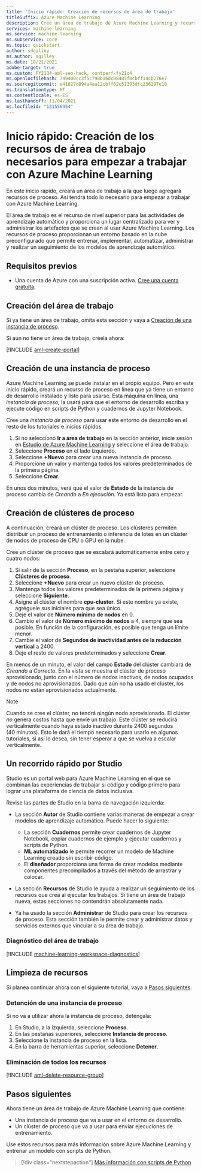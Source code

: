 ```yaml
---
title: 'Inicio rápido: Creación de recursos de área de trabajo'
titleSuffix: Azure Machine Learning
description: Cree un área de trabajo de Azure Machine Learning y recursos en la nube que se puedan usar para entrenar modelos de aprendizaje automático.
services: machine-learning
ms.service: machine-learning
ms.subservice: core
ms.topic: quickstart
author: sdgilley
ms.author: sgilley
ms.date: 10/21/2021
adobe-target: true
ms.custom: FY21Q4-aml-seo-hack, contperf-fy21q4
ms.openlocfilehash: 749400cc3f5c798b16dc08485f0cbff14cb276e7
ms.sourcegitcommit: e41827d894a4aa12cbff62c51393dfc236297e10
ms.translationtype: HT
ms.contentlocale: es-ES
ms.lasthandoff: 11/04/2021
ms.locfileid: "131556954"
---
```

# <a name="quickstart-create-workspace-resources-you-need-to-get-started-with-azure-machine-learning"></a>Inicio rápido: Creación de los recursos de área de trabajo necesarios para empezar a trabajar con Azure Machine Learning

En este inicio rápido, creará un área de trabajo a la que luego agregará recursos de proceso. Así tendrá todo lo necesario para empezar a trabajar con Azure Machine Learning.  

El área de trabajo es el recurso de nivel superior para las actividades de aprendizaje automático y proporciona un lugar centralizado para ver y administrar los artefactos que se crean al usar Azure Machine Learning. Los recursos de proceso proporcionan un entorno basado en la nube preconfigurado que permite entrenar, implementar, automatizar, administrar y realizar un seguimiento de los modelos de aprendizaje automático.


## <a name="prerequisites"></a>Requisitos previos

- Una cuenta de Azure con una suscripción activa. [Cree una cuenta gratuita](https://azure.microsoft.com/free/?WT.mc_id=A261C142F).

## <a name="create-the-workspace"></a>Creación del área de trabajo

Si ya tiene un área de trabajo, omita esta sección y vaya a [Creación de una instancia de proceso](#instance).

Si aún no tiene un área de trabajo, créela ahora:

[!INCLUDE [aml-create-portal](../../includes/aml-create-in-portal.md)]

## <a name="create-compute-instance"></a><a name="instance"></a>Creación de una instancia de proceso

Azure Machine Learning se puede instalar en el propio equipo.  Pero en este inicio rápido, creará un recurso de proceso en línea que ya tiene un entorno de desarrollo instalado y listo para usarse.  Esta máquina en línea, una *instancia de proceso,* la usará para que el entorno de desarrollo escriba y ejecute código en scripts de Python y cuadernos de Jupyter Notebook.

Cree una *instancia de proceso* para usar este entorno de desarrollo en el resto de los tutoriales e inicios rápidos.

1. Si no seleccionó **Ir a área de trabajo** en la sección anterior, inicie sesión en [Estudio de Azure Machine Learning](https://ml.azure.com) y seleccione el área de trabajo.
1. Seleccione **Proceso** en el lado izquierdo.
1. Seleccione **+Nuevo** para crear una nueva instancia de proceso.
1. Proporcione un valor y mantenga todos los valores predeterminados de la primera página.
1. Seleccione **Crear**.
 
En unos dos minutos, verá que el valor de **Estado** de la instancia de proceso cambia de *Creando* a *En ejecución*.  Ya está listo para empezar.  

## <a name="create-compute-clusters"></a><a name="cluster"></a>Creación de clústeres de proceso

A continuación, creará un clúster de proceso.  Los clústeres permiten distribuir un proceso de entrenamiento o inferencia de lotes en un clúster de nodos de proceso de CPU o GPU en la nube.

Cree un clúster de proceso que se escalará automáticamente entre cero y cuatro nodos:

1. Si salir de la sección **Proceso**, en la pestaña superior, seleccione **Clústeres de proceso**.
1. Seleccione **+Nuevo** para crear un nuevo clúster de proceso.
1. Mantenga todos los valores predeterminados de la primera página y seleccione **Siguiente**.
1. Asigne al clúster el nombre **cpu-cluster**.  Si este nombre ya existe, agréguele sus iniciales para que sea único.
1. Deje el valor de **Número mínimo de nodos** en 0.
1. Cambio el valor de **Número máximo de nodos** a 4, siempre que sea posible.  En función de la configuración, es posible que tenga un límite menor.
1. Cambie el valor de **Segundos de inactividad antes de la reducción vertical** a 2400.
1. Deje el resto de valores predeterminados y seleccione **Crear**.

En menos de un minuto, el valor del campo **Estado** del clúster cambiará de *Creando* a *Correcto*.  En la vista se muestra el clúster de proceso aprovisionado, junto con el número de nodos inactivos, de nodos ocupados y de nodos no aprovisionados.  Dado que aún no ha usado el clúster, los nodos no están aprovisionados actualmente. 

> [!NOTE]
> Cuando se cree el clúster, no tendrá ningún nodo aprovisionado. El clúster *no* genera costos hasta que envíe un trabajo. Este clúster se reducirá verticalmente cuando haya estado inactivo durante 2400 segundos (40 minutos).  Esto le dará el tiempo necesario para usarlo en algunos tutoriales, si así lo desea, sin tener esperar a que se vuelva a escalar verticalmente.

## <a name="quick-tour-of-the-studio"></a><a name="studio"></a> Un recorrido rápido por Studio

Studio es un portal web para Azure Machine Learning en el que se combinan las experiencias de trabajar si código y código primero para lograr una plataforma de ciencia de datos inclusiva.

Revise las partes de Studio en la barra de navegación izquierda:

* La sección **Autor** de Studio contiene varias maneras de empezar a crear modelos de aprendizaje automático.  Puede hacer lo siguiente:

    * La sección **Cuadernos** permite crear cuadernos de Jupyter Notebook, copiar cuadernos de ejemplo y ejecutar cuadernos y scripts de Python.
    * **ML automatizado** le permite recorrer un modelo de Machine Learning creado sin escribir código.
    * El **diseñador** proporciona una forma de crear modelos mediante componentes precompilados a través del método de arrastrar y colocar.

* La sección **Recursos** de Studio le ayuda a realizar un seguimiento de los recursos que crea al ejecutar los trabajos.  Si tiene un área de trabajo nueva, estas secciones no contendrán absolutamente nada.

* Ya ha usado la sección **Administrar** de Studio para crear los recursos de proceso.  Esta sección también le permite crear y administrar datos y servicios externos que vincular a su área de trabajo.  

### <a name="workspace-diagnostics"></a>Diagnóstico del área de trabajo

[!INCLUDE [machine-learning-workspace-diagnostics](../../includes/machine-learning-workspace-diagnostics.md)]

## <a name="clean-up-resources"></a><a name="clean-up"></a>Limpieza de recursos

Si planea continuar ahora con el siguiente tutorial, vaya a [Pasos siguientes](#next-steps).

### <a name="stop-compute-instance"></a>Detención de una instancia de proceso

Si no va a utilizar ahora la instancia de proceso, deténgala:

1. En Studio, a la izquierda, seleccione **Proceso**.
1. En las pestañas superiores, seleccione **Instancia de proceso**.
1. Seleccione la instancia de proceso en la lista.
1. En la barra de herramientas superior, seleccione **Detener**.

### <a name="delete-all-resources"></a>Eliminación de todos los recursos

[!INCLUDE [aml-delete-resource-group](../../includes/aml-delete-resource-group.md)]

## <a name="next-steps"></a>Pasos siguientes

Ahora tiene un área de trabajo de Azure Machine Learning que contiene:

- Una instancia de proceso que va a usar en el entorno de desarrollo.
- Un clúster de proceso que va a usar para enviar ejecuciones de entrenamiento.

Use estos recursos para más información sobre Azure Machine Learning y entrenar un modelo con scripts de Python.

> [!div class="nextstepaction"]
> [Más información con scripts de Python](tutorial-1st-experiment-hello-world.md)
>

